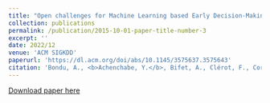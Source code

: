 ```yaml
---
title: "Open challenges for Machine Learning based Early Decision-Making research"
collection: publications
permalink: /publication/2015-10-01-paper-title-number-3
excerpt: ''
date: 2022/12
venue: 'ACM SIGKDD'
paperurl: 'https://dl.acm.org/doi/abs/10.1145/3575637.3575643'
citation: 'Bondu, A., <b>Achenchabe, Y.</b>, Bifet, A., Clérot, F., Cornuéjols, A., Gama, J., ... & Marteau, P. F. (2022). Open challenges for machine learning based early decision-making research. <i>ACM SIGKDD Explorations Newsletter</i>, 24(2), 12-31.'
---
```


[Download paper here](http://yachench.github.io/files/mledm_SIGKDD.pdf)


